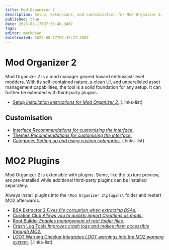```yaml
---
title: Mod Organizer 2
description: Setup, extensions, and customisation for Mod Organizer 2.
published: true
date: 2023-08-17T07:56:48.346Z
tags: 
editor: markdown
dateCreated: 2023-08-17T07:32:27.250Z
---
```


# Mod Organizer 2

Mod Organizer 2 is a mod manager geared toward enthusiast-level modders. With its self-contained nature, a clean UI, and unparalleled asset management capabilities, the tool is a solid foundation for any setup. It can further be extended with third-party plugins.

- [Setup *Installation instructions for Mod Organizer 2.*](/en/mo2/mo2-setup)
{.links-list}

## Customisation

- [Interface *Recommendations for customising the interface.*](/en/mo2/mo2-interface)
- [Themes *Recommendations for customising the interface.*](/en/mo2/mo2-themes)
- [Categories *Setting up and using custom categories.*](/en/mo2/mo2-categories)
{.links-list}

# MO2 Plugins

Mod Organizer 2 is extensible with plugins. Some, like the texture preview, are pre-installed while additional third-party plugins can be installed separately.

Always install plugins into the `\Mod Organizer 2\plugins\` folder and restart MO2 afterwards.

- [BSA Extractor 2 *Fixes file corruption when extracting BSAs.*](/en/tools/bsa-extractor-2)
- [Curation Club *Allows you to quickly import Creations as mods.*](/en/tools/curation-club)
- [Root Builder *Enables management of root folder files.*](/en/tools/root-builder)
- [Crash Log Tools *Improves crash logs and makes them accessible through MO2.*](/en/tools/crash-log-tools)
- [LOOT Warning Checker *Integrates LOOT warnings into the MO2 warning system.*](/en/tools/loot-warning-checker)
{.links-list}
